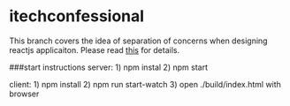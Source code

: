 # itechconfessional

This branch covers the idea of separation of concerns when designing reactjs applicaiton. Please read [this](https://medium.com/@dan_abramov/smart-and-dumb-components-7ca2f9a7c7d0#.3pk7wb2xi) for details.

###start instructions
 server: 1) npm instal 2) npm start
 
 client: 1) npm install 2) npm run start-watch 3) open ./build/index.html with browser
 
